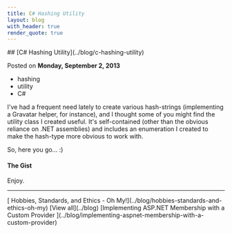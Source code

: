 ```yaml
---
title: C# Hashing Utility
layout: blog
with_header: true
render_quote: true
---
```


<div class="post-title" markdown="1">
## [C# Hashing Utility](../blog/c-hashing-utility)

Posted on **Monday, September 2, 2013**
</div>

<ul class="post-tags-list">
<li><span class="badge badge-success p-2">hashing</span></li>
<li><span class="badge badge-success p-2">utility</span></li>
<li><span class="badge badge-success p-2">C#</span></li>
</ul>

I've had a frequent need lately to create various hash-strings (implementing a Gravatar helper, for instance), and I thought some of you might find the utility class I created useful. It's self-contained (other than the obvious reliance on .NET assemblies) and includes an enumeration I created to make the hash-type more obvious to work with.

So, here you go... :)

#### The Gist

<script src="https://gist.github.com/tiesont/6411627.js" class="language-none"></script>

Enjoy.

---

<div class="blog-pager" markdown="1">
[<i class="fas fa-chevron-left"></i> Hobbies, Standards, and Ethics - Oh My!](../blog/hobbies-standards-and-ethics-oh-my)
[View all](../blog)
[Implementing ASP.NET Membership with a Custom Provider <i class="fas fa-chevron-right"></i>](../blog/implementing-aspnet-membership-with-a-custom-provider)
</div>

